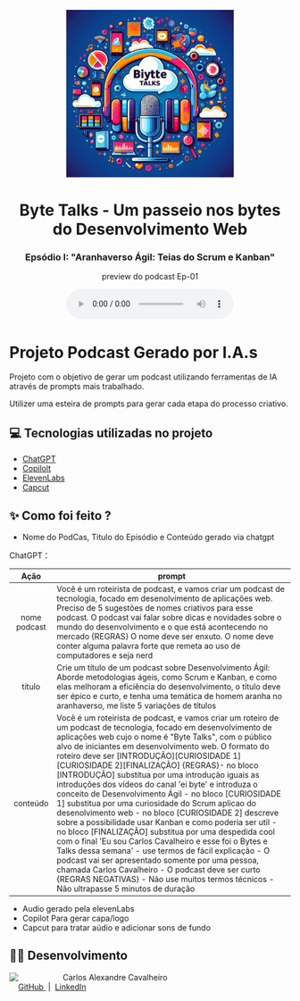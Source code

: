 <p align="center">
<img 
    src="./assets/cover.png"
    width="300"
/>
</p>

<center>
<h1>Byte Talks - Um passeio nos bytes do Desenvolvimento Web</h1>
<h3>Epsódio I: "Aranhaverso Ágil: Teias do Scrum e Kanban"</h3>
</center>

<p align="center">
    preview do podcast Ep-01
</p>

<div align="center">
    <audio src="output/audio_editado_ep1.MP3" controls title="Podcast editado"></audio>
</div>

# Projeto Podcast Gerado por I.A.s

Projeto com o objetivo de gerar um podcast utilizando ferramentas de IA através de prompts mais trabalhado.

Utilizer uma esteira de prompts para gerar cada etapa do processo criativo.

## 💻 Tecnologias utilizadas no projeto

- [ChatGPT](https://chat.openai.com/) 
- [Copilolt](https://copilot.microsoft.com//)
- [ElevenLabs](https://beta.elevenlabs.io/)
- [Capcut](https://www.capcut.com/pt-br/)

## ✨ Como foi feito ?

- Nome do PodCas, Titulo do Episódio e Conteúdo gerado via chatgpt

ChatGPT：

|   Ação   | prompt |
| :------: | ------------------------------------------------------------------------------------------------------------------------------------------------------------------------------------------------------------------------------------------------------------------------------ |
|  nome podcast  | Você é um roteirista de podcast, e vamos criar um podcast de tecnologia, focado em desenolvimento de aplicações web. Preciso de 5 sugestões de nomes criativos para esse podcast. O podcast vai falar sobre dicas e novidades sobre o mundo do desenvolvimento e o que está acontecendo no mercado {REGRAS} O nome deve ser enxuto. O nome deve conter alguma palavra forte que remeta ao uso de computadores e seja nerd |
|  título  | Crie um título de um podcast sobre Desenvolvimento Ágil: Aborde metodologias ágeis, como Scrum e Kanban, e como elas melhoram a eficiência do desenvolvimento, o título deve ser épico e curto, e tenha uma temática de homem aranha no aranhaverso, me liste 5 variações de títulos                                                       |
| conteúdo | Você é um roteirista de podcast, e vamos criar um  roteiro de um podcast de tecnologia, focado em desenvolvimento de aplicações web cujo o nome é "Byte Talks",  com o público alvo de iniciantes em desenvolvimento web. O formato do roteiro deve ser [INTRODUÇÃO][CURIOSIDADE 1][CURIOSIDADE 2][FINALIZAÇÃO] {REGRAS}- no bloco [INTRODUÇÃO] substitua por uma introdução iguais as introduções dos vídeos do canal 'ei byte' e introduza o conceito de Desenvolvimento Ágil - no bloco [CURIOSIDADE 1] substitua por uma curiosidade do Scrum aplicao do desenolvimento web - no bloco [CURIOSIDADE 2] descreve sobre a possibilidade usar Kanban e como poderia ser util - no bloco [FINALIZAÇÃO] substitua por uma despedida cool com o final 'Eu sou Carlos Cavalheiro e esse foi o Bytes e Talks dessa semana' - use termos de fácil explicação - O podcast vai ser apresentado somente por uma pessoa, chamada Carlos Cavalheiro - O podcast deve ser curto {REGRAS NEGATIVAS} - Não use muitos termos técnicos - Não ultrapasse 5 minutos de duração |

- Audio gerado pela elevenLabs
- Copilot Para gerar capa/logo
- Capcut para tratar aúdio e adicionar sons de fundo

## 👨‍💻 Desenvolvimento

<p>
    <img 
      align=left 
      margin=10 
      width=80 
      src="https://avatars.githubusercontent.com/u/58004969?v=4"
    />
    <p>&nbsp&nbsp&nbsp Carlos Alexandre Cavalheiro<br>
    &nbsp&nbsp&nbsp
    <a 
        href="https://github.com/CarlosCavalheiro">
        GitHub
    </a>
    &nbsp;|&nbsp;
    <a 
        href="https://www.linkedin.com/in/cavalheiro-ca/">
        LinkedIn
    </a>
</p>
<br/><br/>
<p>